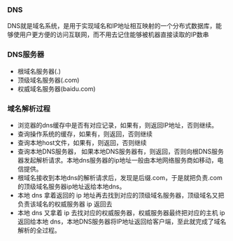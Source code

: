 ### DNS
DNS就是域名系统，是用于实现域名和IP地址相互映射的一个分布式数据库，能够使用户更方便的访问互联网，而不用去记住能够被机器直接读取的IP数串

### DNS服务器
- 根域名服务器(.)
- 顶级域名服务器(.com)
- 权威域名服务器(baidu.com)
### 域名解析过程
- 浏览器的dns缓存中是否有对应记录，如果有，则返回IP地址，否则继续。
- 查询操作系统的缓存，如果有，则返回，否则继续
- 查询本地host文件，如果有，则返回，否则继续
- 查询本地DNS服务器， 如果本地DNS服务器有，则返回，否则向根DNS服务器发起解析请求。本地dns服务器的ip地址一般由本地网络服务商如移动，电信提供。
- 根域名接收到本地dns的解析请求后，发现是后缀.com，于是就把负责.com的顶级域名服务器ip地址返给本地dns。
- 本地 dns 拿着返回的 ip 地址再去找到对应的顶级域名服务器，顶级域名又把负责该域名的权威服务器 ip 返回去
- 本地 dns 又拿着 ip 去找对应的权威服务器，权威服务器最终把对应的主机 ip 返回给本地 dns，本地DNS服务器将IP地址返回给客户端，至此就完成了域名解析的全过程。
